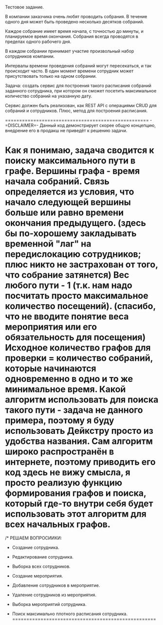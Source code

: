 Тестовое задание.

В компании заказчика очень любят проводить собрания. В течение одного дня может быть проведено несколько десятков собраний.

Каждое собрание имеет время начала, с точностью до минуты, и планируемое время окончания. Собрания всегда проводятся в 
пределах одного рабочего дня.

В каждом собрании принимает участие произвольный набор сотрудников компании.

Интервалы времени проведения собраний могут пересекаться, и так происходит часто. В один момент времени сотрудник может 
присутствовать только на одном собрании.

Задача: создать сервис для построения такого расписания собраний заданного сотрудника, при котором он сможет посетить 
максимальное количество собраний на указанную дату.

Сервис должен быть реализован, как REST API с операциями CRUD для собраний и сотрудников. Плюс, метод для построения расписания.

===================================================
-=DISCLAIMER=-
Данный код демонстрирует скорее общую концепцию, внедрение его в продакш не приведёт к решению задачи.

Как я понимаю, задача сводится к поиску максимального пути в графе.
Вершины графа - время начала собраний. Связь определяется из условия, что начало следующей вершины больше или равно времени окончания предыдущего.
(здесь бы по-хорошему закладывать временной "лаг" на передислокацию сотрудников; плюс никто не застрахован от того, что собрание затянется)
Вес любого пути - 1 (т.к. нам надо посчитать просто максимальное количество посещений).
(спасибо, что не вводите понятие веса мероприятия или его обязательность для посещения)
Исходное количество графов для проверки = количество собраний, которые начинаются одновременно в одно и то же минимальное время.
Какой алгоритм использовать для поиска такого пути - задача не данного примера, поэтому я буду использовать Дейкстру просто из удобства названия.
Сам алгоритм широко распространён в интернете, поэтому приводить его код здесь не вижу смысла, я просто реализую функцию формирования графов и поиска, 
который где-то внутри себя будет использовать этот алгоритм для всех начальных графов.
===================================================
/* РЕШАЕМ ВОПРОСИИКИ:
+ Создание сотрудника.
+ Редактирование сотрудника.
+ Выборка всех сотрудников.

+ Создание мероприятия.

+ Добавление сотрудников в мероприятие.
+ Удаление сотрудников из мероприятия.
+ Выборка мероприятий сотрудника.

- Поиск максимально плотного расписания сотрудника.
===================================================
